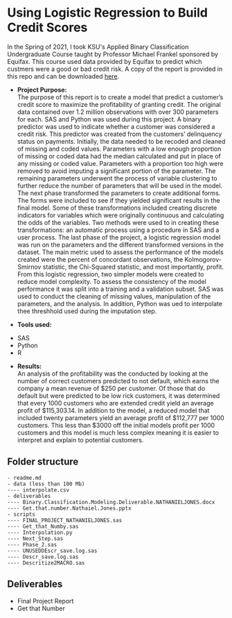 # Using Logistic Regression to Build Credit Scores

In the Spring of 2021, I took KSU's Applied Binary Classification Undergraduate Course taught by Professor Michael Frankel sponsored by Equifax. This course used data provided by Equifax to predict which custmers were a good or bad credit risk. A copy of the report is provided in this repo and can be downloaded [here](https://github.com/njones738/Using-Logistic-Regression-to-Build-Credit-Scores/raw/main/documents/Binary.Classification.Modeling.Deliverable.NATHANIELJONES.docx).

- __Project Purpose:__  
The purpose of this report is to create a model that predict a customer’s credit score to maximize the profitability of granting credit. The original data contained over 1.2 million observations with over 300 parameters for each. SAS and Python was used during this project. A binary predictor was used to indicate whether a customer was considered a credit risk. This predictor was created from the customers’ delinquency status on payments. Initially, the data needed to be recoded and cleaned of missing and coded values. Parameters with a low enough proportion of missing or coded data had the median calculated and put in place of any missing or coded value. Parameters with a proportion too high were removed to avoid imputing a significant portion of the parameter. The remaining parameters underwent the process of variable clustering to further reduce the number of parameters that will be used in the model.
The next phase transformed the parameters to create additional forms. The forms were included to see if they yielded significant results in the final model. Some of these transformations included creating discrete indicators for variables which were originally continuous and calculating the odds of the variables. Two methods were used to in creating these transformations: an automatic process using a procedure in SAS and a user process.
The last phase of the project, a logistic regression model was run on the parameters and the different transformed versions in the dataset. The main metric used to assess the performance of the models created were the percent of concordant observations, the Kolmogorov-Smirnov statistic, the Chi-Squared statistic, and most importantly, profit. From this logistic regression, two simpler models were created to reduce model complexity. To assess the consistency of the model performance it was split into a training and a validation subset.
SAS was used to conduct the cleaning of missing values, manipulation of the parameters, and the analysis. In addition, Python was ued to interpolate thee threshhold used during the imputation step.

- __Tools used:__   

* SAS
* Python
* R

- __Results:__      
An analysis of the profitability was the conducted by looking at the number of correct customers predicted to not default, which earns the company a mean revenue of $250 per customer. Of those that do default but were predicted to be low rick customers, it was determined that every 1000 customers who are extended credit yield an average profit of $115,303.14. In addition to the model, a reduced model that included twenty parameters yield an average profit of $112,777 per 1000 customers. This less than $3000 off the initial models profit per 1000 customers and this model is much less complex meaning it is easier to interpret and explain to potential customers. 

## Folder structure

```
- readme.md
- data (less than 100 Mb)
---- interpolate.csv
- deliverables
---- Binary.Classification.Modeling.Deliverable.NATHANIELJONES.docx
---- Get.that.number.Nathaiel.Jones.pptx
- scripts
---- FINAL_PROJECT_NATHANIELJONES.sas
---- Get_that_Numby.sas
---- Interpolation.py
---- Next_Step.sas
---- Phase_2.sas
---- UNUSEDDEscr_save.log.sas
---- Descr_save.log.sas
---- Descritize2MACRO.sas
```

## Deliverables

* Final Project Report     
* Get that Number     
